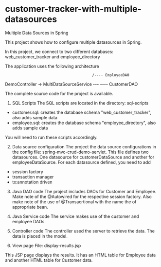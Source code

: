# customer-tracker-with-multiple-datasources

Multiple Data Sources in Spring

This project shows how to configure multiple datasources in Spring. 

In this project, we connect to two different databases: web_customer_tracker and employee_directory

The application uses the following architecture

                                            /---- EmployeeDAO
DemoController -> MultiDataSourceService ---
                                            \---- CustomerDAO


The complete source code for the project is available.

1. SQL Scripts
The SQL scripts are located in the directory:
sql-scripts
- customer.sql: creates the database schema "web_customer_tracker", also adds sample data
- employee.sql: creates the database schema "employee_directory", also adds sample data

You will need to run these scripts accordingly.

2. Data source configuration
The project the data source configurations in the config file: spring-mvc-crud-demo-servlet. 
This file defines two datasources. One datasource for customerDataSource and another for employeeDataSource. 
For each datasource defined, you need to add
- session factory
- transaction manager
- tx:annotation driven

3. Java DAO code
The project includes DAOs for Customer and Employee. Make note of the @Autowired for the respective session factory. Also make note of the use of @Transacrtional with the name the of appropriate bean.

4. Java Service code
The service makes use of the customer and employee DAOs

5. Controller code
The controller used the server to retrieve the data. The data is placed in the model.

6. View page
File: display-results.jsp

This JSP page displays the results. It has an HTML table for Employee data and another HTML table for Customer data.
